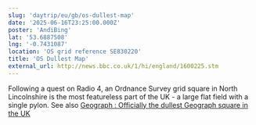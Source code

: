 ```yaml
---
slug: 'daytrip/eu/gb/os-dullest-map'
date: '2025-06-16T23:25:00.000Z'
poster: 'AndiBing'
lat: '53.6887508' 
lng: '-0.7431087'
location: 'OS grid reference SE830220'
title: 'OS Dullest Map'
external_url: http://news.bbc.co.uk/1/hi/england/1600225.stm
---
```


Following a quest on Radio 4, an Ordnance Survey grid square in North Lincolnshire is the most featureless part of the UK - a large flat field with a single pylon.
See also [Geograph : Officially the dullest Geograph square in the UK](https://www.geograph.org.uk/photo/81429)
